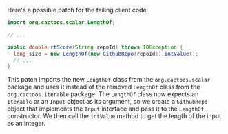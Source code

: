 Here's a possible patch for the failing client code:

```java
import org.cactoos.scalar.LengthOf;

// ...

public double rtScore(String repoId) throws IOException {
  long size = new LengthOf(new GithubRepo(repoId)).intValue();
  // ...
}
```

This patch imports the new `LengthOf` class from the `org.cactoos.scalar` package and uses it instead of the removed `LengthOf` class from the `org.cactoos.iterable` package. The `LengthOf` class now expects an `Iterable` or an `Input` object as its argument, so we create a `GithubRepo` object that implements the `Input` interface and pass it to the `LengthOf` constructor. We then call the `intValue` method to get the length of the input as an integer.